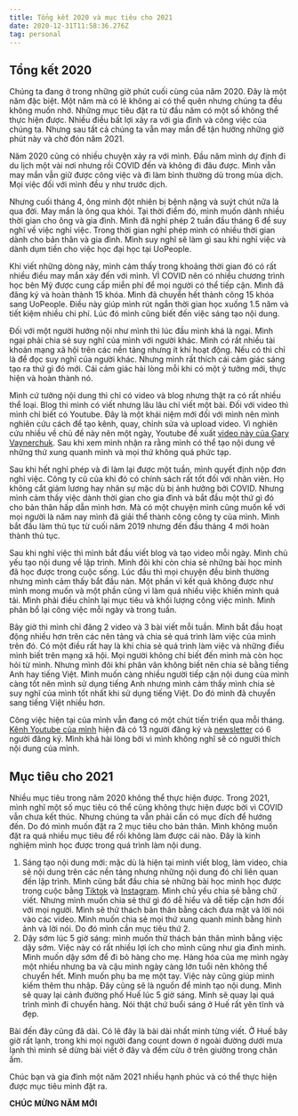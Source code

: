 ```yaml
---
title: Tổng kết 2020 và mục tiêu cho 2021
date: 2020-12-31T11:58:36.276Z
tag: personal
---
```

## Tổng kết 2020

Chúng ta đang ở trong những giờ phút cuối cùng của năm 2020. Đây là một năm đặc biệt. Một năm mà có lẽ không ai có thể quên nhưng chúng ta đều không muốn nhớ. Những mục tiêu đặt ra từ đầu năm có một số không thể thực hiện được. Nhiều điều bất lợi xảy ra với gia đình và công việc của chúng ta. Nhưng sau tất cả chúng ta vẫn may mắn để tận hưởng những giờ phút này và chờ đón năm 2021.

Năm 2020 cũng có nhiều chuyện xảy ra với mình. Đầu năm mình dự định đi du lịch một vài nơi nhưng rồi COVID đến và không đi đâu được. Mình vẫn may mắn vẫn giữ được công việc và đi làm bình thường dù trong mùa dịch. Mọi việc đối với mình đều y như trước dịch. 

Nhưng cuối tháng 4, ông mình đột nhiên bị bệnh nặng và suýt chút nữa là qua đời. May mắn là ông qua khỏi. Tại thời điểm đó, mình muốn dành nhiều thời gian cho ông và gia đình. Mình đã nghỉ phép 2 tuần đầu tháng 6 để suy nghĩ về việc nghỉ việc. Trong thời gian nghỉ phép mình có nhiều thời gian dành cho bản thân và gia đình. Mình suy nghĩ sẽ làm gì sau khi nghỉ việc và dành dụm tiền cho việc học đại học tại UoPeople. 

Khi viết những dòng này, mình cảm thấy trong khoảng thời gian đó có rất nhiều điều may mắn xảy đến với mình. VÌ COVID nên có nhiều chương trình học bên Mỹ được cung cấp miễn phí để mọi người có thể tiếp cận. Mình đã đăng ký và hoàn thành 15 khóa. Mình đã chuyển hết thành công 15 khóa sang UoPeople. Điều này giúp mình rút ngắn thời gian học xuống 1.5 năm và tiết kiệm nhiều chi phí. Lúc đó mình cũng biết đến việc sáng tạo nội dung.

Đối với một người hướng nội như mình thì lúc đầu mình khá là ngại. Mình ngại phải chia sẻ suy nghĩ của mình với người khác. Mình có rất nhiều tài khoản mạng xã hội trên các nền tảng nhưng ít khi hoạt động. Nếu có thì chỉ là để đọc suy nghĩ của người khác. Nhưng mình rất thích cái cảm giác sáng tạo ra thứ gì đó mới. Cái cảm giác hài lòng mỗi khi có một ý tưởng mới, thực hiện và hoàn thành nó. 

Mình cứ tưởng nội dung thì chỉ có video và blog nhưng thật ra có rất nhiều thể loại. Blog thì mình có viết nhưng lâu lâu chỉ viết một bài. Đối với video thì mình chỉ biết có Youtube. Đây là một khái niệm mới đối với mình nên mình nghiên cứu cách để tạo kênh, quay, chỉnh sửa và upload video. Vì nghiên cứu nhiều về chủ đề này nên một ngày, Youtube đề xuất [video này của Gary Vaynerchuk](https://www.youtube.com/watch?v=RVKofRN1dyI&t=1s). Sau khi xem mình nhận ra rằng mình có thể tạo nội dung về những thứ xung quanh mình và mọi thứ không quá phức tạp. 

Sau khi hết nghỉ phép và đi làm lại được một tuần, mình quyết định nộp đơn nghỉ việc. Công ty cũ của khi đó có chính sách rất tốt đối với nhân viên. Họ không cắt giảm lương hay nhân sự mặc dù bị ảnh hưởng bởi COVID. Nhưng mình cảm thấy việc dành thời gian cho gia đình và bắt đầu một thứ gì đó cho bản thân hấp dẫn mình hơn. Mà có một chuyện mình cũng muốn kể với mọi người là năm nay mình đã giải thể thành công công ty của mình. Mình bắt đầu làm thủ tục từ cuối năm 2019 nhưng đến đầu tháng 4 mới hoàn thành thủ tục.

Sau khi nghỉ việc thì mình bắt đầu viết blog và tạo video mỗi ngày. Mình chủ yếu tạo nội dung về lập trình. Mình đôi khi còn chia sẻ những bài học mình đã học được trong cuộc sống. Lúc đầu thì mọi chuyện đều bình thường nhưng mình cảm thấy bắt đầu nản. Một phần vì kết quả không được như mình mong muốn và một phần cũng vì làm quá nhiều việc khiến mình quá tải. Mình phải điều chỉnh lại mục tiêu và khối lượng công việc mình. Mình phân bổ lại công việc mỗi ngày và trong tuần.

Bây giờ thì mình chỉ đăng 2 video và 3 bài viết mỗi tuần. Mình bắt đầu hoạt động nhiều hơn trên các nên tảng và chia sẻ quá trình làm việc của mình trên đó. Có một điều rất hay là khi chia sẻ quá trình làm việc và những điều mình biết trên mạng xã hội. Mọi người không chỉ biết đến mình mà còn học hỏi từ mình. Nhưng mình đôi khi phân vân không biết nên chia sẻ bằng tiếng Anh hay tiếng Việt. Mình muốn càng nhiều người tiếp cận nội dung của mình càng tốt nên mình sử dụng tiếng Anh nhưng mình cảm thấy mình chia sẻ suy nghĩ của mình tốt nhất khi sử dụng tiếng Việt. Do đó mình đã chuyển sang tiếng Việt nhiều hơn.

Công việc hiện tại của mình vẫn đang có một chút tiến triển qua mỗi tháng. [Kênh Youtube của mình](https://www.youtube.com/channel/UCXykqt3V2-9bYXKWZRcH0rA) hiện đã có 13 người đăng ký và [newsletter](http://koogio.substack.com/) có 6 người đăng ký. Mình khá hài lòng bởi vì mình không nghĩ sẽ có người thích nội dung của mình. 

## Mục tiêu cho 2021

Nhiều mục tiêu trong năm 2020 không thể thực hiện được. Trong 2021, mình nghĩ một số mục tiêu có thể cũng không thực hiện được bời vì COVID vẫn chưa kết thúc. Nhưng chúng ta vẫn phải cần có mục đích để hướng đến. Do đó mình muốn đặt ra 2 mục tiêu cho bản thân. Mình không muốn đặt ra quá nhiều mục tiêu để rồi không làm được cái nào. Đây là kinh nghiệm mình học được trong quá trình làm nội dung. 

1. Sáng tạo nội dung mới: mặc dù là hiện tại mình viết blog, làm video, chia sẻ nội dung trên các nền tảng nhưng những nội dung đó chỉ liên quan đến lập trình. Mình cũng bắt đầu chia sẻ những bài học mình học được trong cuộc bằng [Tiktok](https://www.tiktok.com/@koogio) và [Instagram](https://www.instagram.com/koogio96/). Mình chủ yếu chia sẻ bằng chữ viết. Nhưng mình muốn chia sẻ thứ gì đó dễ hiểu và dễ tiếp cận hơn đối với mọi người. Mình sẽ thử thách bản thân bằng cách đưa mặt và lời nói vào các video. Mình muốn chia sẻ mọi thứ xung quanh mình bằng hình ảnh và lời nói. Do đó mình cần mục tiêu thứ 2.
2. Dậy sớm lúc 5 giờ sáng: mình muốn thử thách bản thân mình bằng việc dậy sớm. Việc này có rất nhiều lợi ích cho mình cũng như gia đình mình. Mình muốn dậy sớm để đi bỏ hàng cho mẹ. Hàng hóa của mẹ mình ngày một nhiều nhưng ba và cậu mình ngày càng lớn tuổi nên không thể chuyển hết. Mình muốn phụ ba mẹ một tay. Việc này cũng giúp mình kiếm thêm thu nhập. Đây cũng sẽ là nguồn để mình tạo nội dung. Mình sẽ quay lại cảnh đường phố Huế lúc 5 giờ sáng. Mình sẽ quay lại quá trình mình đi chuyển hàng. Nói thật chứ buổi sáng ở Huế rất yên tĩnh và đẹp.

Bài đến đây cũng đã dài. Có lẽ đây là bài dài nhất mình từng viết. Ở Huế bây giờ rất lạnh, trong khi mọi người đang count down ở ngoài đường dưới mưa lạnh thì mình sẽ dừng bài viết ở đây và đếm cừu ở trên giường trong chăn ấm.

Chúc bạn và gia đình một năm 2021 nhiều hạnh phúc và có thể thực hiện được mục tiêu mình đặt ra. 

**CHÚC MỪNG NĂM MỚI**
